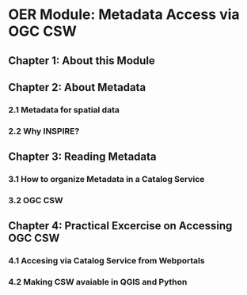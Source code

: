 # OER Module: Metadata Access via OGC CSW
## Chapter 1: About this Module
## Chapter 2: About Metadata
  ### 2.1 Metadata for spatial data

  ### 2.2 Why INSPIRE?

## Chapter 3: Reading Metadata
  ### 3.1 How to organize Metadata in a Catalog Service

  ### 3.2 OGC CSW

## Chapter 4: Practical Excercise on Accessing OGC CSW
  ### 4.1 Accesing via Catalog Service from Webportals

  ### 4.2 Making CSW avaiable in QGIS and Python
